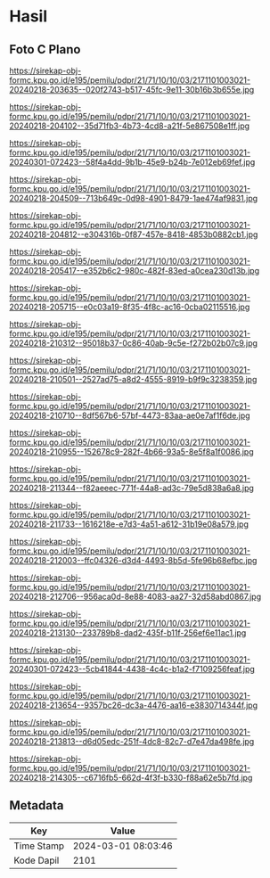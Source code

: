 # Hasil

## Foto C Plano

https://sirekap-obj-formc.kpu.go.id/e195/pemilu/pdpr/21/71/10/10/03/2171101003021-20240218-203635--020f2743-b517-45fc-9e11-30b16b3b655e.jpg

https://sirekap-obj-formc.kpu.go.id/e195/pemilu/pdpr/21/71/10/10/03/2171101003021-20240218-204102--35d71fb3-4b73-4cd8-a21f-5e867508e1ff.jpg

https://sirekap-obj-formc.kpu.go.id/e195/pemilu/pdpr/21/71/10/10/03/2171101003021-20240301-072423--58f4a4dd-9b1b-45e9-b24b-7e012eb69fef.jpg

https://sirekap-obj-formc.kpu.go.id/e195/pemilu/pdpr/21/71/10/10/03/2171101003021-20240218-204509--713b649c-0d98-4901-8479-1ae474af9831.jpg

https://sirekap-obj-formc.kpu.go.id/e195/pemilu/pdpr/21/71/10/10/03/2171101003021-20240218-204812--e304316b-0f87-457e-8418-4853b0882cb1.jpg

https://sirekap-obj-formc.kpu.go.id/e195/pemilu/pdpr/21/71/10/10/03/2171101003021-20240218-205417--e352b6c2-980c-482f-83ed-a0cea230d13b.jpg

https://sirekap-obj-formc.kpu.go.id/e195/pemilu/pdpr/21/71/10/10/03/2171101003021-20240218-205715--e0c03a19-8f35-4f8c-ac16-0cba02115516.jpg

https://sirekap-obj-formc.kpu.go.id/e195/pemilu/pdpr/21/71/10/10/03/2171101003021-20240218-210312--95018b37-0c86-40ab-9c5e-f272b02b07c9.jpg

https://sirekap-obj-formc.kpu.go.id/e195/pemilu/pdpr/21/71/10/10/03/2171101003021-20240218-210501--2527ad75-a8d2-4555-8919-b9f9c3238359.jpg

https://sirekap-obj-formc.kpu.go.id/e195/pemilu/pdpr/21/71/10/10/03/2171101003021-20240218-210710--8df567b6-57bf-4473-83aa-ae0e7af1f6de.jpg

https://sirekap-obj-formc.kpu.go.id/e195/pemilu/pdpr/21/71/10/10/03/2171101003021-20240218-210955--152678c9-282f-4b66-93a5-8e5f8a1f0086.jpg

https://sirekap-obj-formc.kpu.go.id/e195/pemilu/pdpr/21/71/10/10/03/2171101003021-20240218-211344--f82aeeec-771f-44a8-ad3c-79e5d838a6a8.jpg

https://sirekap-obj-formc.kpu.go.id/e195/pemilu/pdpr/21/71/10/10/03/2171101003021-20240218-211733--1616218e-e7d3-4a51-a612-31b19e08a579.jpg

https://sirekap-obj-formc.kpu.go.id/e195/pemilu/pdpr/21/71/10/10/03/2171101003021-20240218-212003--ffc04326-d3d4-4493-8b5d-5fe96b68efbc.jpg

https://sirekap-obj-formc.kpu.go.id/e195/pemilu/pdpr/21/71/10/10/03/2171101003021-20240218-212706--956aca0d-8e88-4083-aa27-32d58abd0867.jpg

https://sirekap-obj-formc.kpu.go.id/e195/pemilu/pdpr/21/71/10/10/03/2171101003021-20240218-213130--233789b8-dad2-435f-b11f-256ef6e11ac1.jpg

https://sirekap-obj-formc.kpu.go.id/e195/pemilu/pdpr/21/71/10/10/03/2171101003021-20240301-072423--5cb41844-4438-4c4c-b1a2-f7109256feaf.jpg

https://sirekap-obj-formc.kpu.go.id/e195/pemilu/pdpr/21/71/10/10/03/2171101003021-20240218-213654--9357bc26-dc3a-4476-aa16-e3830714344f.jpg

https://sirekap-obj-formc.kpu.go.id/e195/pemilu/pdpr/21/71/10/10/03/2171101003021-20240218-213813--d6d05edc-251f-4dc8-82c7-d7e47da498fe.jpg

https://sirekap-obj-formc.kpu.go.id/e195/pemilu/pdpr/21/71/10/10/03/2171101003021-20240218-214305--c6716fb5-662d-4f3f-b330-f88a62e5b7fd.jpg


## Metadata

| Key        | Value               |
| ---------- | ------------------- |
| Time Stamp | 2024-03-01 08:03:46 |
| Kode Dapil | 2101                |



